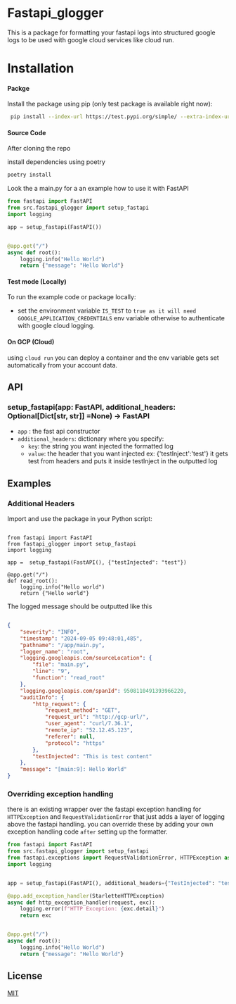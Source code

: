 # Fastapi_glogger

This is a package for formatting your fastapi logs into structured google logs to be used with google cloud services like cloud run.

# Installation

#### Packge

Install the package using pip (only test package is available right now):

```bash
 pip install --index-url https://test.pypi.org/simple/ --extra-index-url https://pypi.org/simple/ starlette-gcp-logs==0.0.2
```

#### Source Code

After cloning the repo

install dependencies using poetry

```bash
poetry install
```

Look the a main.py for a an example how to use it with FastAPI

```python
from fastapi import FastAPI
from src.fastapi_glogger import setup_fastapi
import logging

app = setup_fastapi(FastAPI())


@app.get("/")
async def root():
    logging.info("Hello World")
    return {"message": "Hello World"}
```

#### Test mode (Locally)

To run the example code or package locally:

- set the environment variable `IS_TEST` to `true as it will need GOOGLE_APPLICATION_CREDENTIALS` env variable otherwise to authenticate with google cloud logging.

#### On GCP (Cloud)

using `cloud run` you can deploy a container and the env variable gets set automatically from your account data.

## API

### setup_fastapi(app: FastAPI, additional_headers: Optional[Dict[str, str]] =None) -> FastAPI

- `app` : the fast api constructor
- `additional_headers`: dictionary where you specify:
  - `key`: the string you want injected the formatted log
  - `value`: the header that you want injected
    ex: {'testInject':'test'} it gets test from headers and puts it inside testInject in the outputted log

## Examples

### Additional Headers

Import and use the package in your Python script:

```python-repl

from fastapi import FastAPI
from fastapi_glogger import setup_fastapi
import logging

app =  setup_fastapi(FastAPI(), {"testInjected": "test"})

@app.get("/")
def read_root():
    logging.info("Hello world")
    return {"Hello world"}

```

The logged message should be outputted like this

```json

{
    "severity": "INFO",
    "timestamp": "2024-09-05 09:48:01,485",
    "pathname": "/app/main.py",
    "logger_name": "root",
    "logging.googleapis.com/sourceLocation": {
        "file": "main.py",
        "line": "9",
        "function": "read_root"
    },
    "logging.googleapis.com/spanId": 9508110491393966220,
    "auditInfo": {
        "http_request": {
            "request_method": "GET",
            "request_url": "http://gcp-url/",
            "user_agent": "curl/7.36.1",
            "remote_ip": "52.12.45.123",
            "referer": null,
            "protocol": "https"
        },
        "testInjected": "This is test content"
    },
    "message": "[main:9]: Hello World"
}
```

### Overriding exception handling

there is an existing wrapper over the fastapi exception handling for `HTTPException` and `RequestValidationError` that just
adds a layer of logging above the fastapi handling.
you can override these by adding your own exception handling code `after` setting up the formatter.

```python
from fastapi import FastAPI
from src.fastapi_glogger import setup_fastapi
from fastapi.exceptions import RequestValidationError, HTTPException as StarletteHTTPException
import logging


app = setup_fastapi(FastAPI(), additional_headers={"TestInjected": "test"})

@app.add_exception_handler(StarletteHTTPException)
async def http_exception_handler(request, exc):
    logging.error(f"HTTP Exception: {exc.detail}")
    return exc


@app.get("/")
async def root():
    logging.info("Hello World")
    return {"message": "Hello World"}

```

## License

[MIT](LICENSE)

